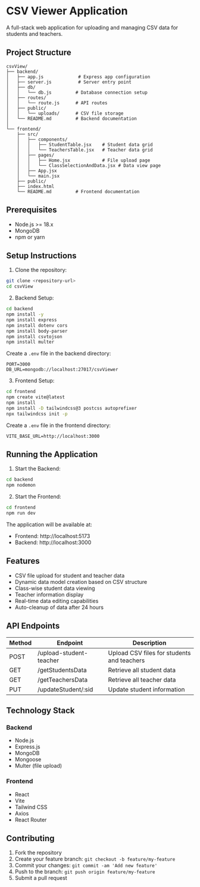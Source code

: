 # CSV Viewer Application

A full-stack web application for uploading and managing CSV data for students and teachers.

## Project Structure

```
csvView/
├── backend/
│   ├── app.js             # Express app configuration
│   ├── server.js          # Server entry point
│   ├── db/
│   │   └── db.js         # Database connection setup
│   ├── routes/
│   │   └── route.js      # API routes
│   ├── public/
│   │   └── uploads/      # CSV file storage
│   └── README.md         # Backend documentation
│
└── frontend/
    ├── src/
    │   ├── components/
    │   │   ├── StudentTable.jsx    # Student data grid
    │   │   └── TeachersTable.jsx   # Teacher data grid
    │   ├── pages/
    │   │   ├── Home.jsx            # File upload page
    │   │   └── ClassSelectionAndData.jsx # Data view page
    │   ├── App.jsx
    │   └── main.jsx
    ├── public/
    ├── index.html
    └── README.md         # Frontend documentation
```

## Prerequisites

- Node.js >= 18.x
- MongoDB
- npm or yarn

## Setup Instructions

1. Clone the repository:
```bash
git clone <repository-url>
cd csvView
```

2. Backend Setup:
```bash
cd backend
npm install -y
npm install express
npm install dotenv cors
npm install body-parser
npm install csvtojson
npm install multer
```

Create a `.env` file in the backend directory:
```env
PORT=3000
DB_URL=mongodb://localhost:27017/csvViewer
```

3. Frontend Setup:
```bash
cd frontend
npm create vite@latest
npm install
npm install -D tailwindcss@3 postcss autoprefixer
npx tailwindcss init -p
```

Create a `.env` file in the frontend directory:
```env
VITE_BASE_URL=http://localhost:3000
```

## Running the Application

1. Start the Backend:
```bash
cd backend
npm nodemon
```

2. Start the Frontend:
```bash
cd frontend
npm run dev
```

The application will be available at:
- Frontend: http://localhost:5173
- Backend: http://localhost:3000

## Features

- CSV file upload for student and teacher data
- Dynamic data model creation based on CSV structure
- Class-wise student data viewing
- Teacher information display
- Real-time data editing capabilities
- Auto-cleanup of data after 24 hours

## API Endpoints

| Method | Endpoint | Description |
|--------|----------|-------------|
| POST | /upload-student-teacher | Upload CSV files for students and teachers |
| GET | /getStudentsData | Retrieve all student data |
| GET | /getTeachersData | Retrieve all teacher data |
| PUT | /updateStudent/:sid | Update student information |

## Technology Stack

### Backend
- Node.js
- Express.js
- MongoDB
- Mongoose
- Multer (file upload)

### Frontend
- React
- Vite
- Tailwind CSS
- Axios
- React Router

## Contributing

1. Fork the repository
2. Create your feature branch: `git checkout -b feature/my-feature`
3. Commit your changes: `git commit -am 'Add new feature'`
4. Push to the branch: `git push origin feature/my-feature`
5. Submit a pull request


